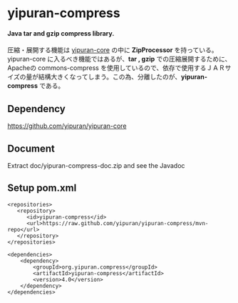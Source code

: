 # yipuran-compress
#### Java tar and gzip compress library.<br/>
圧縮・展開する機能は [yipuran-core](https://github.comyipuran/yipuran-core) の中に **ZipProcessor** を持っている。yipuran-core に入るべき機能ではあるが、**tar , gzip** での圧縮展開するために、 Apacheの commons-compress を使用しているので、依存で使用するＪＡＲサイズの量が結構大きくなってしまう。この為、分離したのが、**yipuran-compress** である。

## Dependency
https://github.com/yipuran/yipuran-core


## Document
Extract doc/yipuran-compress-doc.zip and see the Javadoc

## Setup pom.xml
```
<repositories>
   <repository>
      <id>yipuran-compress</id>
      <url>https://raw.github.com/yipuran/yipuran-compress/mvn-repo</url>
   </repository>
</repositories>

<dependencies>
    <dependency>
        <groupId>org.yipuran.compress</groupId>
        <artifactId>yipuran-compress</artifactId>
        <version>4.0</version>
    </dependency>
</dependencies>
```

